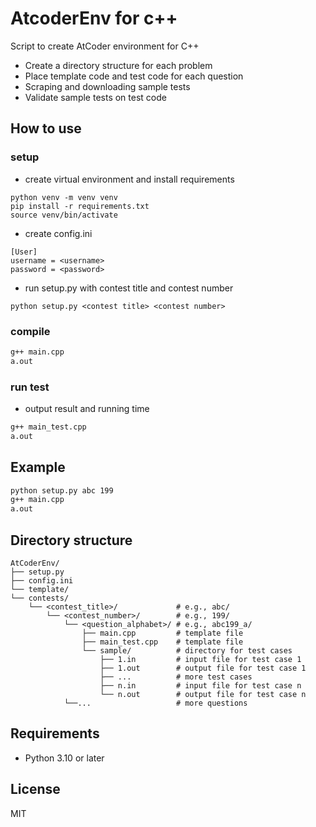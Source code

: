 # AtcoderEnv for c++
Script to create AtCoder environment for C++
- Create a directory structure for each problem
- Place template code and test code for each question
- Scraping and downloading sample tests
- Validate sample tests on test code

## How to use
### setup
- create virtual environment and install requirements
```
python venv -m venv venv
pip install -r requirements.txt
source venv/bin/activate
```

- create config.ini
```
[User]
username = <username>
password = <password>
```

- run setup.py with contest title and contest number
```
python setup.py <contest title> <contest number>
```

### compile
```sh
g++ main.cpp
a.out
```

### run test
- output result and running time
```sh
g++ main_test.cpp
a.out
```

## Example
```sh
python setup.py abc 199
g++ main.cpp
a.out
```

## Directory structure
```
AtCoderEnv/
├── setup.py
├── config.ini
└── template/
└── contests/
    └── <contest_title>/             # e.g., abc/
        └── <contest_number>/        # e.g., 199/
            └── <question_alphabet>/ # e.g., abc199_a/
                ├── main.cpp         # template file
                ├── main_test.cpp    # template file
                └── sample/          # directory for test cases
                    ├── 1.in         # input file for test case 1
                    ├── 1.out        # output file for test case 1
                    ├── ...          # more test cases
                    ├── n.in         # input file for test case n
                    └── n.out        # output file for test case n
            └──...                   # more questions
```

## Requirements
- Python 3.10 or later

## License
MIT
